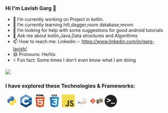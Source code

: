 ### Hi I'm Lavish Garg 👋


- 🔭 I’m currently working on Project in kotlin.
- 🌱 I’m currently learning hilt,dagger,room database,mvvm
- 🤔 I’m looking for help with some suggestions for good android tutorials
- 💬 Ask me about kotlin,Java,Data structures and Algorithms
- 📫 How to reach me: Linkedin :- https://www.linkedin.com/in/garg-lavish/
- 😄 Pronouns: He/his
- ⚡ Fun fact: Some times I don't even know what I am doing

<img src ="https://github-readme-stats.vercel.app/api?username=Lavish171&&show_icons=true&title_color=ffffff&icon_color=bb2acf&text_color=daf7dc&bg_color=151515">

### I have explored these Technologies & Frameworks: 
<code><img height="40" src="https://raw.githubusercontent.com/github/explore/80688e429a7d4ef2fca1e82350fe8e3517d3494d/topics/python/python.png"></code>
<code><img height="40" src="https://raw.githubusercontent.com/github/explore/80688e429a7d4ef2fca1e82350fe8e3517d3494d/topics/cpp/cpp.png"></code>
<code><img height="40" src="https://raw.githubusercontent.com/github/explore/80688e429a7d4ef2fca1e82350fe8e3517d3494d/topics/html/html.png"></code>
<code><img height="40" src="https://raw.githubusercontent.com/github/explore/5c058a388828bb5fde0bcafd4bc867b5bb3f26f3/topics/css/css.png"></code>
<code><img height="40" src="https://raw.githubusercontent.com/github/explore/80688e429a7d4ef2fca1e82350fe8e3517d3494d/topics/javascript/javascript.png"></code>
<code><img height="40" src="https://raw.githubusercontent.com/github/explore/80688e429a7d4ef2fca1e82350fe8e3517d3494d/topics/mysql/mysql.png"></code>
<code><img height="40" src="https://raw.githubusercontent.com/github/explore/80688e429a7d4ef2fca1e82350fe8e3517d3494d/topics/git/git.png"></code>
<code><img height="40" src="https://raw.githubusercontent.com/github/explore/80688e429a7d4ef2fca1e82350fe8e3517d3494d/topics/terminal/terminal.png"></code>

